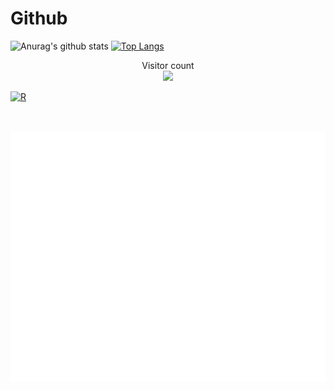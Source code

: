 # Github
![Anurag's github stats](https://github-readme-stats.vercel.app/api?username=Liripo&show_icons=true&theme=radical)
<a href="https://github.com/anuraghazra/github-readme-stats">
  <img src="https://github-readme-stats.vercel.app/api/top-langs/?username=Liripo&hide=javascript,html,css&theme=vue-dark" height="195px" title="Top Langs" alt="Top Langs"/>
</a>

<p align="center"> 
  Visitor count<br>
  <img src="https://profile-counter.glitch.me/Liripo/count.svg" />
</p>

[![R](https://img.shields.io/badge/-programming-black?style=flat-square&logo=r&link=https://github.com/swsoyee?tab=repositories&q=&type=source&language=r)](https://github.com/liripo?tab=repositories&q=&type=source&language=r)

<div align="center">
	<br>
	<a href="<div align="center">
	<br>
	<a href="https://github.com/Liripo/Liripo/blame/main/header.svg">
		<img src="header.svg" width="800" height="400">
	</a>
	<br>
</div>
